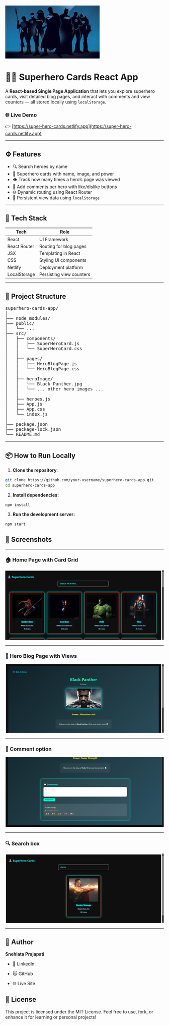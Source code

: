 ![Banner](./src/assets/heroBanner.jpg)

# 🦸‍♀️ Superhero Cards React App

A **React-based Single Page Application** that lets you explore superhero cards, visit detailed blog pages, and interact with comments and view counters — all stored locally using `localStorage`.

### 🌐 Live Demo

👉 [https://super-hero-cards.netlify.app](https://super-hero-cards.netlify.app)

---

## ⚙️ Features

- 🔍 Search heroes by name
- 📸 Superhero cards with name, image, and power
- 👁️ Track how many times a hero’s page was viewed
- 📝 Add comments per hero with like/dislike buttons
- 🌐 Dynamic routing using React Router
- 💾 Persistent view data using `localStorage`

---

## 🚀 Tech Stack

| Tech         | Role                      |
| ------------ | ------------------------- |
| React        | UI Framework              |
| React Router | Routing for blog pages    |
| JSX          | Templating in React       |
| CSS          | Styling UI components     |
| Netlify      | Deployment platform       |
| LocalStorage | Persisting view counters  |

---

## 📁 Project Structure

<pre>
superhero-cards-app/
│
├── node_modules/
├── public/
│   └── ...
├── src/
│   ├── components/
│   │   ├── SuperHeroCard.js
│   │   └── SuperHeroCard.css
│   │
│   ├── pages/
│   │   ├── HeroBlogPage.js
│   │   └── HeroBlogPage.css
│   │
│   ├── heroImage/
│   │   └── Black Panther.jpg
│   │   └── ... other hero images ...
│   │
│   ├── heroes.js
│   ├── App.js
│   ├── App.css
│   └── index.js
│
├── package.json
├── package-lock.json
└── README.md
</pre>

---

## 📦 How to Run Locally

1. **Clone the repository**:

```bash
git clone https://github.com/your-username/superhero-cards-app.git
cd superhero-cards-app

```
2. **Install dependencies:**

```
npm install
```
3. **Run the development server:**
```
npm start

```

## 📸 Screenshots
---
### 🏠 Home Page with Card Grid
![Home Page](./src/assets/home.png)

---
### 📝 Hero Blog Page with Views 
![Blog Page](./src/assets/blog.png)

---
### 💬 Comment option
![comment](./src/assets/comment.png)

---
### 🔍 Search box
![search box](./src/assets/search.png)

---

## 👤 Author
**Snehlata Prajapati**

* 💼 LinkedIn

* 🐱 GitHub

* 🌐 Live Site

## 🏁 License

This project is licensed under the MIT License.
Feel free to use, fork, or enhance it for learning or personal projects!